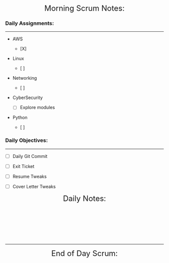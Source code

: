 

   
<font size="+2">
<div align="center">Morning Scrum Notes:</div>
</font>



### **Daily Assignments:**
___

- AWS
    - [X] 

- Linux
    - [ ] 

- Networking
    - [ ] 

- CyberSecurity
    - [ ] Explore modules

- Python
    - [ ] 


### **Daily Objectives:**

______

- [ ] Daily Git Commit

- [ ] Exit Ticket

- [ ] Resume Tweaks

- [ ] Cover Letter Tweaks

<font size="+2">
<div align="center">Daily Notes:</div>
</font>

</br></br></br></br></br></br>
____

<font size="+2">
<div align="center">End of Day Scrum:</div>
</font>

